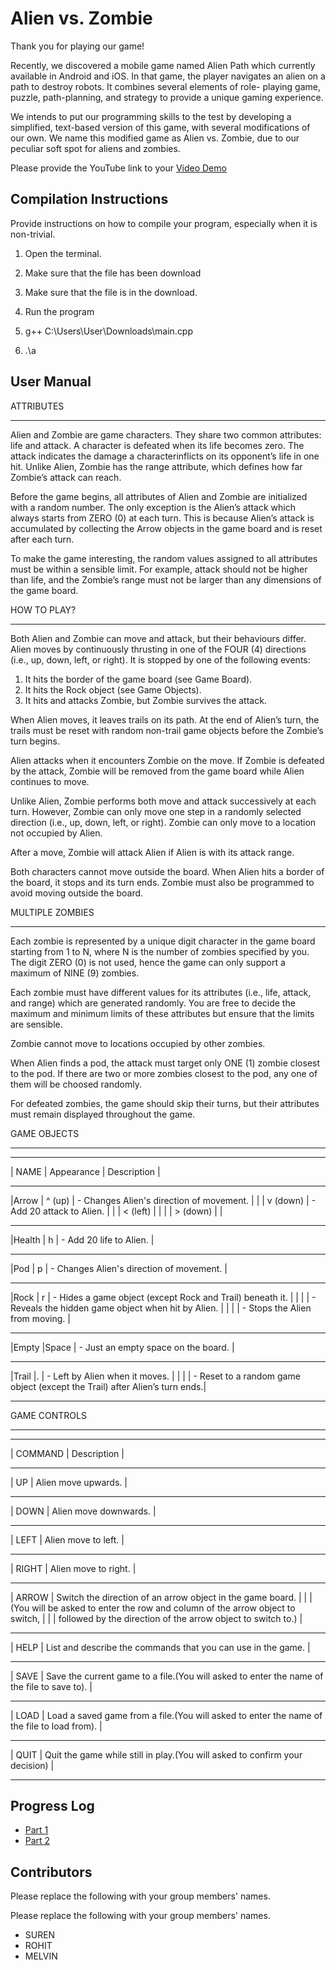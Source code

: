 # Alien vs. Zombie

Thank you for playing our game!

Recently, we discovered a mobile game named Alien Path which currently available in Android and iOS. In that game, the player navigates an alien on a path to destroy robots. It combines several elements of role- playing game, puzzle, path-planning, and strategy to provide a unique gaming experience.

We intends to put our programming skills to the test by developing a simplified, text-based version of this game, with several modifications of our own. We name this modified game as Alien vs. Zombie, due to our peculiar soft spot for aliens and zombies.



Please provide the YouTube link to your [Video Demo](https://youtu.be/9_Dp0jiTxOk)


## Compilation Instructions

Provide instructions on how to compile your program, especially when it is non-trivial.

1. Open the terminal. 

2. Make sure that the file has been download 

3. Make sure that the file is in the download.

4. Run the program

5. g++ C:\Users\User\Downloads\main.cpp

6. .\a

## User Manual

ATTRIBUTES
__________

Alien and Zombie are game characters. They share two common attributes: life and attack. A character is
defeated when its life becomes zero. The attack indicates the damage a characterinflicts on its opponent’s
life in one hit. Unlike Alien, Zombie has the range attribute, which defines how far Zombie’s attack can
reach.

Before the game begins, all attributes of Alien and Zombie are initialized with a random number. The only
exception is the Alien’s attack which always starts from ZERO (0) at each turn. This is because Alien’s attack
is accumulated by collecting the Arrow objects in the game board and is reset after each turn.

To make the game interesting, the random values assigned to all attributes must be within a sensible limit.
For example, attack should not be higher than life, and the Zombie’s range must not be larger than any
dimensions of the game board.

HOW TO PLAY?
____________

Both Alien and Zombie can move and attack, but their behaviours differ. Alien moves by continuously
thrusting in one of the FOUR (4) directions (i.e., up, down, left, or right). It is stopped by one of the
following events:
1. It hits the border of the game board (see Game Board).
2. It hits the Rock object (see Game Objects).
3. It hits and attacks Zombie, but Zombie survives the attack.

When Alien moves, it leaves trails on its path. At the end of Alien’s turn, the trails must be reset with
random non-trail game objects before the Zombie’s turn begins.

Alien attacks when it encounters Zombie on the move. If Zombie is defeated by the attack, Zombie will be
removed from the game board while Alien continues to move.

Unlike Alien, Zombie performs both move and attack successively at each turn. However, Zombie can only
move one step in a randomly selected direction (i.e., up, down, left, or right). Zombie can only move to a
location not occupied by Alien.

After a move, Zombie will attack Alien if Alien is with its attack range.

Both characters cannot move outside the board. When Alien hits a border of the board, it stops and its
turn ends. Zombie must also be programmed to avoid moving outside the board.

MULTIPLE ZOMBIES
________________
Each zombie is represented by a unique digit character in the game board starting from 1 to N, where N
is the number of zombies specified by you. The digit ZERO (0) is not used, hence the game can only
support a maximum of NINE (9) zombies.

Each zombie must have different values for its attributes (i.e., life, attack, and range) which are generated
randomly. You are free to decide the maximum and minimum limits of these attributes but ensure that
the limits are sensible.

Zombie cannot move to locations occupied by other zombies.

When Alien finds a pod, the attack must target only ONE (1) zombie closest to the pod. If there are two
or more zombies closest to the pod, any one of them will be choosed randomly.

For defeated zombies, the game should skip their turns, but their attributes must remain displayed
throughout the game.


GAME OBJECTS
____________
__________________________________________________________________________________________________________
| NAME      | Appearance    | Description                                                                |
__________________________________________________________________________________________________________
|Arrow      | ^ (up)        | - Changes Alien's direction of movement.                                   |
|           | v (down)      | - Add 20 attack to Alien.                                                  |
|           | < (left)      |                                                                            |
|           | > (down)      |                                                                            |
__________________________________________________________________________________________________________
|Health     | h             | - Add 20 life to Alien.                                                    |
__________________________________________________________________________________________________________
|Pod        | p             | - Changes Alien's direction of movement.                                   |
__________________________________________________________________________________________________________
|Rock       | r             | - Hides a game object (except Rock and Trail) beneath it.                  |
|           |               | - Reveals the hidden game object when hit by Alien.                        |
|           |               | - Stops the Alien from moving.                                             |
__________________________________________________________________________________________________________
|Empty      |Space          | - Just an empty space on the board.                                        |
__________________________________________________________________________________________________________
|Trail      |.              | - Left by Alien when it moves.                                             |
|           |               | - Reset to a random game object (except the Trail) after Alien’s turn ends.|
__________________________________________________________________________________________________________

GAME CONTROLS
_____________
__________________________________________________________________________________________________________
| COMMAND   | Description                                                                                |
__________________________________________________________________________________________________________
| UP        | Alien move upwards.                                                                        |
__________________________________________________________________________________________________________
| DOWN      | Alien move downwards.                                                                      |
__________________________________________________________________________________________________________
| LEFT      | Alien move to left.                                                                        |
__________________________________________________________________________________________________________
| RIGHT     | Alien move to right.                                                                       |
__________________________________________________________________________________________________________
| ARROW     | Switch the direction of an arrow object in the game board.                                 |
|           | (You will be asked to enter the row and column of the arrow object to switch,              |
|           | followed by the direction of the arrow object to switch to.)                               |
__________________________________________________________________________________________________________
| HELP      | List and describe the commands that you can use in the game.                               |
__________________________________________________________________________________________________________
| SAVE      | Save the current game to a file.(You will asked to enter the name of the file to save to). |
__________________________________________________________________________________________________________
| LOAD      | Load a saved game from a file.(You will asked to enter the name of the file to load from). |
__________________________________________________________________________________________________________
| QUIT      | Quit the game while still in play.(You will asked to confirm your decision)                |
__________________________________________________________________________________________________________


## Progress Log

- [Part 1](PART1.md)
- [Part 2](PART2.md)

## Contributors

Please replace the following with your group members' names. 

Please replace the following with your group members' names. 

- SUREN 
- ROHIT
- MELVIN


